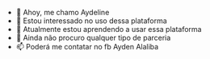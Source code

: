 - 👋 Ahoy, me chamo Aydeline
- 👀 Estou interessado no uso dessa plataforma
- 🌱 Atualmente estou aprendendo a usar essa plataforma
- 💞 Ainda não procuro qualquer tipo de parceria
- 📫 Poderá me contatar no fb Ayden Alaliba
